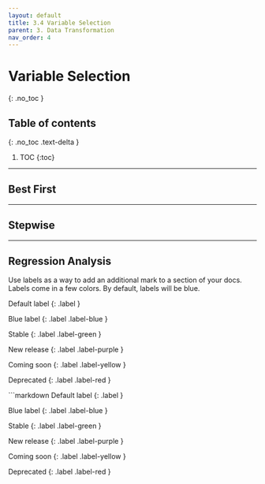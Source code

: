 ```yaml
---
layout: default
title: 3.4 Variable Selection
parent: 3. Data Transformation
nav_order: 4
---
```


# Variable Selection
{: .no_toc }

## Table of contents
{: .no_toc .text-delta }


1. TOC
{:toc}



---

## Best First

---

## Stepwise

---
## Regression Analysis

Use labels as a way to add an additional mark to a section of your docs. Labels come in a few colors. By default, labels will be blue.

<div class="code-example" markdown="1">
Default label
{: .label }

Blue label
{: .label .label-blue }

Stable
{: .label .label-green }

New release
{: .label .label-purple }

Coming soon
{: .label .label-yellow }

Deprecated
{: .label .label-red }
</div>
```markdown
Default label
{: .label }

Blue label
{: .label .label-blue }

Stable
{: .label .label-green }

New release
{: .label .label-purple }

Coming soon
{: .label .label-yellow }

Deprecated
{: .label .label-red }
```
